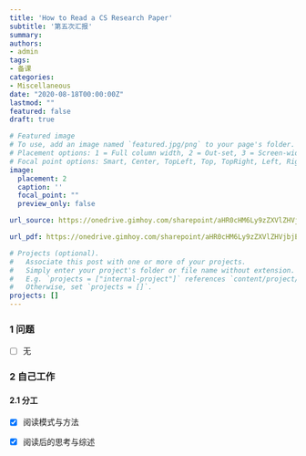 ```yaml
---
title: 'How to Read a CS Research Paper'
subtitle: '第五次汇报'
summary: 
authors:
- admin
tags:
- 备课
categories:
- Miscellaneous
date: "2020-08-18T00:00:00Z"
lastmod: ""
featured: false
draft: true

# Featured image
# To use, add an image named `featured.jpg/png` to your page's folder.
# Placement options: 1 = Full column width, 2 = Out-set, 3 = Screen-width
# Focal point options: Smart, Center, TopLeft, Top, TopRight, Left, Right, BottomLeft, Bottom, BottomRight
image:
  placement: 2
  caption: ''
  focal_point: ""
  preview_only: false

url_source: https://onedrive.gimhoy.com/sharepoint/aHR0cHM6Ly9zZXVlZHVjbjEtbXkuc2hhcmVwb2ludC5jb20vOmY6L2cvcGVyc29uYWwvMjIwMjA0NjAxX3NldV9lZHVfY24vRWpRRmtyN1lFNUpLb1I0NF9ZdURGM3NCSVNRS1M4TVcyWWxQMklJWlRQeUpaQT9lPVpDRXpybQ==.mp3

url_pdf: https://onedrive.gimhoy.com/sharepoint/aHR0cHM6Ly9zZXVlZHVjbjEtbXkuc2hhcmVwb2ludC5jb20vOmI6L2cvcGVyc29uYWwvMjIwMjA0NjAxX3NldV9lZHVfY24vRWZzVVM4dWZVRTVCdnVpaDZlTU8xQ2dCMF9pZ2xjb2Iwa0pwS3h6b1ZJLWlpUT9lPVUzeFByeg==.mp3

# Projects (optional).
#   Associate this post with one or more of your projects.
#   Simply enter your project's folder or file name without extension.
#   E.g. `projects = ["internal-project"]` references `content/project/deep-learning/index.md`.
#   Otherwise, set `projects = []`.
projects: []
---
```

<!--more-->

### 1 问题

- [ ] 无


### 2 自己工作

#### 2.1 分工
- [x] 阅读模式与方法
- [x] 阅读后的思考与综述

